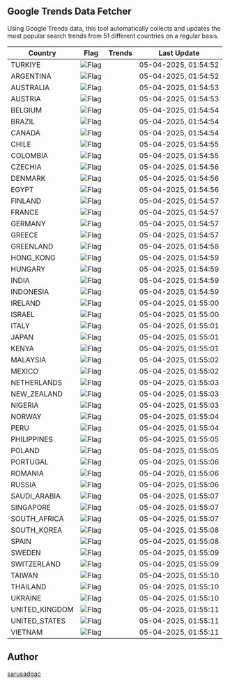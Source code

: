 
## Google Trends Data Fetcher

Using Google Trends data, this tool automatically collects and updates the most popular search trends from 51 different countries on a regular basis.


| Country | Flag | Trends | Last Update |
| --- | --- | --- | --- |
| TURKIYE | ![Flag](https://flagcdn.com/16x12/tr.png) |  | 05-04-2025, 01:54:52 |
| ARGENTINA | ![Flag](https://flagcdn.com/16x12/ar.png) |  | 05-04-2025, 01:54:52 |
| AUSTRALIA | ![Flag](https://flagcdn.com/16x12/au.png) |  | 05-04-2025, 01:54:53 |
| AUSTRIA | ![Flag](https://flagcdn.com/16x12/at.png) |  | 05-04-2025, 01:54:53 |
| BELGIUM | ![Flag](https://flagcdn.com/16x12/be.png) |  | 05-04-2025, 01:54:54 |
| BRAZIL | ![Flag](https://flagcdn.com/16x12/br.png) |  | 05-04-2025, 01:54:54 |
| CANADA | ![Flag](https://flagcdn.com/16x12/ca.png) |  | 05-04-2025, 01:54:54 |
| CHILE | ![Flag](https://flagcdn.com/16x12/cl.png) |  | 05-04-2025, 01:54:55 |
| COLOMBIA | ![Flag](https://flagcdn.com/16x12/co.png) |  | 05-04-2025, 01:54:55 |
| CZECHIA | ![Flag](https://flagcdn.com/16x12/cz.png) |  | 05-04-2025, 01:54:56 |
| DENMARK | ![Flag](https://flagcdn.com/16x12/dk.png) |  | 05-04-2025, 01:54:56 |
| EGYPT | ![Flag](https://flagcdn.com/16x12/eg.png) |  | 05-04-2025, 01:54:56 |
| FINLAND | ![Flag](https://flagcdn.com/16x12/fi.png) |  | 05-04-2025, 01:54:57 |
| FRANCE | ![Flag](https://flagcdn.com/16x12/fr.png) |  | 05-04-2025, 01:54:57 |
| GERMANY | ![Flag](https://flagcdn.com/16x12/de.png) |  | 05-04-2025, 01:54:57 |
| GREECE | ![Flag](https://flagcdn.com/16x12/gr.png) |  | 05-04-2025, 01:54:57 |
| GREENLAND | ![Flag](https://flagcdn.com/16x12/gl.png) |  | 05-04-2025, 01:54:58 |
| HONG_KONG | ![Flag](https://flagcdn.com/16x12/hk.png) |  | 05-04-2025, 01:54:59 |
| HUNGARY | ![Flag](https://flagcdn.com/16x12/hu.png) |  | 05-04-2025, 01:54:59 |
| INDIA | ![Flag](https://flagcdn.com/16x12/in.png) |  | 05-04-2025, 01:54:59 |
| INDONESIA | ![Flag](https://flagcdn.com/16x12/id.png) |  | 05-04-2025, 01:54:59 |
| IRELAND | ![Flag](https://flagcdn.com/16x12/ie.png) |  | 05-04-2025, 01:55:00 |
| ISRAEL | ![Flag](https://flagcdn.com/16x12/il.png) |  | 05-04-2025, 01:55:00 |
| ITALY | ![Flag](https://flagcdn.com/16x12/it.png) |  | 05-04-2025, 01:55:01 |
| JAPAN | ![Flag](https://flagcdn.com/16x12/jp.png) |  | 05-04-2025, 01:55:01 |
| KENYA | ![Flag](https://flagcdn.com/16x12/ke.png) |  | 05-04-2025, 01:55:01 |
| MALAYSIA | ![Flag](https://flagcdn.com/16x12/my.png) |  | 05-04-2025, 01:55:02 |
| MEXICO | ![Flag](https://flagcdn.com/16x12/mx.png) |  | 05-04-2025, 01:55:02 |
| NETHERLANDS | ![Flag](https://flagcdn.com/16x12/nl.png) |  | 05-04-2025, 01:55:03 |
| NEW_ZEALAND | ![Flag](https://flagcdn.com/16x12/nz.png) |  | 05-04-2025, 01:55:03 |
| NIGERIA | ![Flag](https://flagcdn.com/16x12/ng.png) |  | 05-04-2025, 01:55:03 |
| NORWAY | ![Flag](https://flagcdn.com/16x12/no.png) |  | 05-04-2025, 01:55:04 |
| PERU | ![Flag](https://flagcdn.com/16x12/pe.png) |  | 05-04-2025, 01:55:04 |
| PHILIPPINES | ![Flag](https://flagcdn.com/16x12/ph.png) |  | 05-04-2025, 01:55:05 |
| POLAND | ![Flag](https://flagcdn.com/16x12/pl.png) |  | 05-04-2025, 01:55:05 |
| PORTUGAL | ![Flag](https://flagcdn.com/16x12/pt.png) |  | 05-04-2025, 01:55:06 |
| ROMANIA | ![Flag](https://flagcdn.com/16x12/ro.png) |  | 05-04-2025, 01:55:06 |
| RUSSIA | ![Flag](https://flagcdn.com/16x12/ru.png) |  | 05-04-2025, 01:55:06 |
| SAUDI_ARABIA | ![Flag](https://flagcdn.com/16x12/sa.png) |  | 05-04-2025, 01:55:07 |
| SINGAPORE | ![Flag](https://flagcdn.com/16x12/sg.png) |  | 05-04-2025, 01:55:07 |
| SOUTH_AFRICA | ![Flag](https://flagcdn.com/16x12/za.png) |  | 05-04-2025, 01:55:07 |
| SOUTH_KOREA | ![Flag](https://flagcdn.com/16x12/kr.png) |  | 05-04-2025, 01:55:08 |
| SPAIN | ![Flag](https://flagcdn.com/16x12/es.png) |  | 05-04-2025, 01:55:08 |
| SWEDEN | ![Flag](https://flagcdn.com/16x12/se.png) |  | 05-04-2025, 01:55:09 |
| SWITZERLAND | ![Flag](https://flagcdn.com/16x12/ch.png) |  | 05-04-2025, 01:55:09 |
| TAIWAN | ![Flag](https://flagcdn.com/16x12/tw.png) |  | 05-04-2025, 01:55:10 |
| THAILAND | ![Flag](https://flagcdn.com/16x12/th.png) |  | 05-04-2025, 01:55:10 |
| UKRAINE | ![Flag](https://flagcdn.com/16x12/ua.png) |  | 05-04-2025, 01:55:10 |
| UNITED_KINGDOM | ![Flag](https://flagcdn.com/16x12/gb.png) |  | 05-04-2025, 01:55:11 |
| UNITED_STATES | ![Flag](https://flagcdn.com/16x12/us.png) |  | 05-04-2025, 01:55:11 |
| VIETNAM | ![Flag](https://flagcdn.com/16x12/vn.png) |  | 05-04-2025, 01:55:11 |


## Author
 [sarusadgac](https://x.com/sarusadgac)
